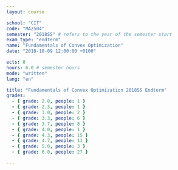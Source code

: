 ```yaml
---
layout: course

school: "CIT"
code: "MA2504"
semester: "2018SS" # refers to the year of the semester start
exam_type: "endterm"
name: "Fundamentals of Convex Optimization"
date: "2018-10-09 12:00:00 +0100"

ects: 8
hours: 6.0 # semester hours
mode: "written"
lang: "en"

title: "Fundamentals of Convex Optimization 2018SS Endterm"
grades:
  - { grade: 2.0, people: 1 }
  - { grade: 2.3, people: 1 }
  - { grade: 3.0, people: 2 }
  - { grade: 3.3, people: 6 }
  - { grade: 3.7, people: 8 }
  - { grade: 4.0, people: 1 }
  - { grade: 4.3, people: 15 }
  - { grade: 4.7, people: 11 }
  - { grade: 5.0, people: 3 }
  - { grade: 6.0, people: 27 }

---
```



